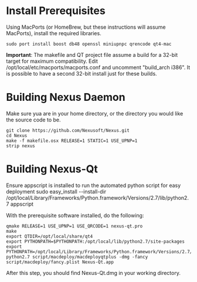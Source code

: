 # Install Prerequisites

Using MacPorts (or HomeBrew, but these instructions will assume MacPorts), install the required libraries.

    sudo port install boost db48 openssl miniupnpc qrencode qt4-mac

**Important**: The makefile and QT project file assume a build for a 32-bit target for maximum compatibility. Edit /opt/local/etc/macports/macports.conf and uncomment "build_arch i386". It is possible to have a second 32-bit install just for these builds.

# Building Nexus Daemon

Make sure yua are in your home directory, or the directory you would like the source code to be.

    git clone https://github.com/Nexusoft/Nexus.git
    cd Nexus
    make -f makefile.osx RELEASE=1 STATIC=1 USE_UPNP=1
    strip nexus


# Building Nexus-Qt
Ensure appscript is installed to run the automated python script for easy deployment
	sudo easy_install --install-dir /opt/local/Library/Frameworks/Python.framework/Versions/2.7/lib/python2.7 appscript

With the prerequisite software installed, do the following:

    qmake RELEASE=1 USE_UPNP=1 USE_QRCODE=1 nexus-qt.pro
    make
    export QTDIR=/opt/local/share/qt4
    export PYTHONPATH=$PYTHONPATH:/opt/local/lib/python2.7/site-packages
    export PYTHONPATH=/opt/local/Library/Frameworks/Python.framework/Versions/2.7/lib/python2.7
    python2.7 script/macdeploy/macdeployqtplus -dmg -fancy script/macdeploy/fancy.plist Nexus-Qt.app

After this step, you should find Nexus-Qt.dmg in your working directory.